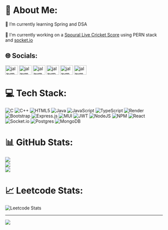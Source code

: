# 💫 About Me:
🧠 I’m currently learning Spring and DSA<br><br>🚀 I'm currently working on a [Spoural Live Cricket Score](https://github.com/jalaym825/sgp-2-backend-server) using PERN stack and [socket.io](https://socket.io/)<br>


## 🌐 Socials:
<a href="https://linkedin.com/in/jalaymovaliya" target="blank"><img align="center" src="https://raw.githubusercontent.com/rahuldkjain/github-profile-readme-generator/master/src/images/icons/Social/linked-in-alt.svg" alt="jalaymovaliya" height="30" width="40" /></a>
<a href="https://www.codechef.com/users/jalaym825" target="blank"><img align="center" src="https://cdn.jsdelivr.net/npm/simple-icons@3.1.0/icons/codechef.svg" alt="jalaym825" height="30" width="40" /></a>
<a href="https://www.leetcode.com/jalaym825" target="blank"><img align="center" src="https://raw.githubusercontent.com/rahuldkjain/github-profile-readme-generator/master/src/images/icons/Social/leet-code.svg" alt="jalaym825" height="30" width="40" /></a>
<a href="https://codeforces.com/profile/jalaym825" target="blank"><img align="center" src="https://raw.githubusercontent.com/rahuldkjain/github-profile-readme-generator/master/src/images/icons/Social/codeforces.svg" alt="jalaym825" height="30" width="40" /></a>
<a href="https://auth.geeksforgeeks.org/user/jalaym825" target="blank"><img align="center" src="https://raw.githubusercontent.com/rahuldkjain/github-profile-readme-generator/master/src/images/icons/Social/geeks-for-geeks.svg" alt="jalaym825" height="30" width="40" /></a>
<a href="https://instagram.com/jalaym825" target="blank"><img align="center" src="https://raw.githubusercontent.com/rahuldkjain/github-profile-readme-generator/master/src/images/icons/Social/instagram.svg" alt="jalaym825" height="30" width="40" /></a>


# 💻 Tech Stack:
![C](https://img.shields.io/badge/c-%2300599C.svg?style=for-the-badge&logo=c&logoColor=white) ![C++](https://img.shields.io/badge/c++-%2300599C.svg?style=for-the-badge&logo=c%2B%2B&logoColor=white) ![HTML5](https://img.shields.io/badge/html5-%23E34F26.svg?style=for-the-badge&logo=html5&logoColor=white) ![Java](https://img.shields.io/badge/java-%23ED8B00.svg?style=for-the-badge&logo=openjdk&logoColor=white) ![JavaScript](https://img.shields.io/badge/javascript-%23323330.svg?style=for-the-badge&logo=javascript&logoColor=%23F7DF1E) ![TypeScript](https://img.shields.io/badge/typescript-%23007ACC.svg?style=for-the-badge&logo=typescript&logoColor=white) ![Render](https://img.shields.io/badge/Render-%46E3B7.svg?style=for-the-badge&logo=render&logoColor=white) ![Bootstrap](https://img.shields.io/badge/bootstrap-%238511FA.svg?style=for-the-badge&logo=bootstrap&logoColor=white) ![Express.js](https://img.shields.io/badge/express.js-%23404d59.svg?style=for-the-badge&logo=express&logoColor=%2361DAFB) ![MUI](https://img.shields.io/badge/MUI-%230081CB.svg?style=for-the-badge&logo=mui&logoColor=white) ![JWT](https://img.shields.io/badge/JWT-black?style=for-the-badge&logo=JSON%20web%20tokens) ![NodeJS](https://img.shields.io/badge/node.js-6DA55F?style=for-the-badge&logo=node.js&logoColor=white) ![NPM](https://img.shields.io/badge/NPM-%23CB3837.svg?style=for-the-badge&logo=npm&logoColor=white) ![React](https://img.shields.io/badge/react-%2320232a.svg?style=for-the-badge&logo=react&logoColor=%2361DAFB) ![Socket.io](https://img.shields.io/badge/Socket.io-black?style=for-the-badge&logo=socket.io&badgeColor=010101) ![Postgres](https://img.shields.io/badge/postgres-%23316192.svg?style=for-the-badge&logo=postgresql&logoColor=white) ![MongoDB](https://img.shields.io/badge/MongoDB-%234ea94b.svg?style=for-the-badge&logo=mongodb&logoColor=white)
# 📊 GitHub Stats:
![](https://github-readme-stats.vercel.app/api?username=jalaym825&theme=dark&hide_border=false&include_all_commits=false&count_private=false)<br/>
![](https://github-readme-streak-stats.herokuapp.com/?user=jalaym825&theme=dark&hide_border=false)<br/>
![](https://github-readme-stats.vercel.app/api/top-langs/?username=jalaym825&theme=dark&hide_border=false&include_all_commits=false&count_private=false&layout=compact)
# 📈 Leetcode Stats:
![Leetcode Stats](https://leetcard.jacoblin.cool/jalaym825?ext=heatmap)

---
[![](https://visitcount.itsvg.in/api?id=jalaym825&icon=0&color=0)](https://visitcount.itsvg.in)

